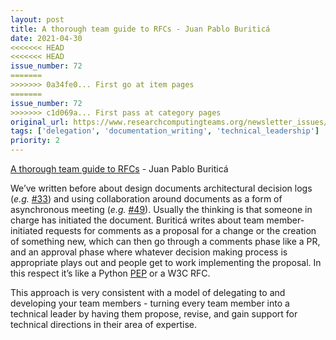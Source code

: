 ```yaml
---
layout: post
title: A thorough team guide to RFCs - Juan Pablo Buriticá
date: 2021-04-30
<<<<<<< HEAD
<<<<<<< HEAD
issue_number: 72
=======
>>>>>>> 0a34fe0... First go at item pages
=======
issue_number: 72
>>>>>>> c1d069a... First pass at category pages
original_url: https://www.researchcomputingteams.org/newsletter_issues/0072
tags: ['delegation', 'documentation_writing', 'technical_leadership']
priority: 2
---
```


<!-- markdownlint-disable MD033 -->
<!-- markdownlint-disable MD041 -->
<!-- markdownlint-disable MD049 -->

[A thorough team guide to RFCs](https://leaddev.com/technical-decision-making/thorough-team-guide-rfcs) - Juan Pablo Buriticá

We’ve written before about design documents architectural decision logs (*e.g.* [#33](https://newsletter.researchcomputingteams.org/archive/e6e2a188-35b2-4d78-9cca-d20d078c7c74)) and using collaboration around documents as a form of asynchronous meeting (*e.g.* [#49](https://newsletter.researchcomputingteams.org/archive/4bc6f8d2-8d34-4559-ba31-03c6f1459446)).  Usually the thinking is that someone in charge has initiated the document.  Buriticá writes about team member-initiated requests for comments as a proposal for a change or the creation of something new, which can then go through a comments phase like a PR, and an approval phase where whatever decision making process is appropriate plays out and people get to work implementing the proposal.  In this respect it’s like a Python [PEP](https://www.python.org/dev/peps/) or a W3C RFC.

This approach is very consistent with a model of delegating to and developing your team members - turning every team member into a technical leader by having them propose, revise, and gain support for technical directions in their area of expertise.